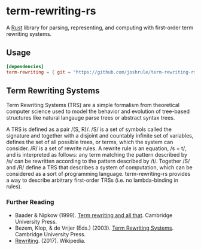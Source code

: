 # term-rewriting-rs

A [Rust][1] library for parsing, representing, and computing with first-order term rewriting systems.

## Usage

```toml
[dependencies]
term-rewriting = { git = "https://github.com/joshrule/term-rewriting-rs" }
```

## Term Rewriting Systems

Term Rewriting Systems (TRS) are a simple formalism from theoretical computer science used to model the behavior and evolution of tree-based structures like natural langauge parse trees or abstract syntax trees.

A TRS is defined as a pair /(S, R)/. /S/ is a set of symbols called the signature and together with a disjoint and countably infinite set of variables, defines the set of all possible trees, or terms, which the system can consider. /R/ is a set of rewrite rules. A rewrite rule is an equation, /s = t/, and is interpreted as follows: any term matching the pattern described by /s/ can be rewritten according to the pattern described by /t/. Together /S/ and /R/ define a TRS that describes a system of computation, which can be considered as a sort of programming language. term-rewriting-rs provides a way to describe arbitrary first-order TRSs (i.e. no lambda-binding in rules).

### Further Reading

- Baader & Nipkow (1999). [Term rewriting and all that][2]. Cambridge University Press.
- Bezem, Klop, & de Vrijer (Eds.) (2003). [Term Rewriting Systems][3]. Cambridge University Press.
- [Rewriting][4]. (2017). Wikipedia.


[1]: https://www.rust-lang.org
     "The Rust Programming Language"
[2]: http://www.cambridge.org/us/academic/subjects/computer-science/programming-languages-and-applied-logic/term-rewriting-and-all
     "Term Rewriting and All That"
[3]: http://www.cambridge.org/us/academic/subjects/computer-science/programming-languages-and-applied-logic/term-rewriting-systems
     "Term Rewriting Systems"
[4]: https://en.wikipedia.org/wiki/Rewriting
     "Wikipedia - Rewriting"
